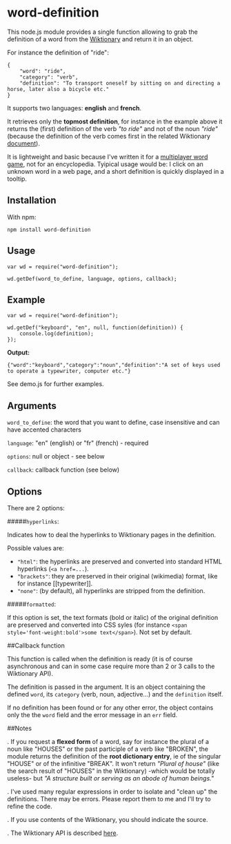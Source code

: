 # word-definition

This node.js module provides a single function allowing to grab the definition of a word from the [Wiktionary](https://en.wiktionary.org) and return it in an object.

For instance the definition of "ride":

```
{
	"word": "ride",
	"category": "verb",
	"definition": "To transport oneself by sitting on and directing a horse, later also a bicycle etc."
}
```
It supports two languages: **english** and **french**.

It retrieves only the **topmost definition**, for instance in the example above it returns the (first) definition of the verb *"to ride"* and not of the noun *"ride"* (because the definition of the verb comes first in the related Wiktionary [document](https://en.wiktionary.org/wiki/ride)).

It is lightweight and basic because I've written it for a [multiplayer word game](http://fundox.free.fr), not for an encyclopedia. Tyipical usage would be: I click on an unknown word in a web page, and a short definition is quickly displayed in a tooltip.

## Installation

With npm:

```
npm install word-definition
```

## Usage

```
var wd = require("word-definition");

wd.getDef(word_to_define, language, options, callback);
```

## Example

```
var wd = require("word-definition");

wd.getDef("keyboard", "en", null, function(definition)) {
	console.log(definition);
});
```

**Output:**

```
{"word":"keyboard","category":"noun","definition":"A set of keys used to operate a typewriter, computer etc."}
```

See demo.js for further examples.

## Arguments

`word_to_define`: the word that you want to define, case insensitive and can have accented characters

`language`: "en" (english) or "fr" (french) - required

`options`: null or object - see below

`callback`: callback function (see below)

## Options

There are 2 options:

#####`hyperlinks`:

Indicates how to deal the hyperlinks to Wiktionary pages in the definition.

Possible values are:

- `"html"`: the hyperlinks are preserved and converted into standard HTML hyperlinks (`<a href=...`).
- `"brackets"`: they are preserved in their original (wikimedia) format, like for instance [[typewriter]].
- `"none"`: (by default), all hyperlinks are stripped from the definition.

#####`formatted`:

If this option is set, the text formats (bold or italic) of the original definition are preserved and converted into CSS syles (for instance `<span style='font-weight:bold'>some text</span>`). Not set by default.

##Callback function

This function is called when the definition is ready (it is of course asynchronous and can in some case require more than 2 or 3 calls to the Wiktionary API).

The definition is passed in the argument. It is an object containing the defined `word`, its `category` (verb, noun, adjective...) and the `definition` itself.

If no definition has been found or for any other error, the object contains only the the `word` field and the error message in an `err` field.

##Notes

. If you request a **flexed form** of a word, say for instance the plural of a noun like "HOUSES" or the past participle of a verb like "BROKEN", the module returns the definition of the **root dictionary entry**, ie of the singular "HOUSE" or of the infinitive "BREAK". It won't return *"Plural of house"* (like the search result of "HOUSES" in the Wiktionary) -which would be totally useless- but *"A structure built or serving as an abode of human beings."*

. I've used many regular expressions in order to isolate and "clean up" the definitions. There may be errors. Please report them to me and I'll try to refine the code.

. If you use contents of the Wiktionary, you should indicate the source.

. The Wiktionary API is described [here](https://en.wiktionary.org/w/api.php).
